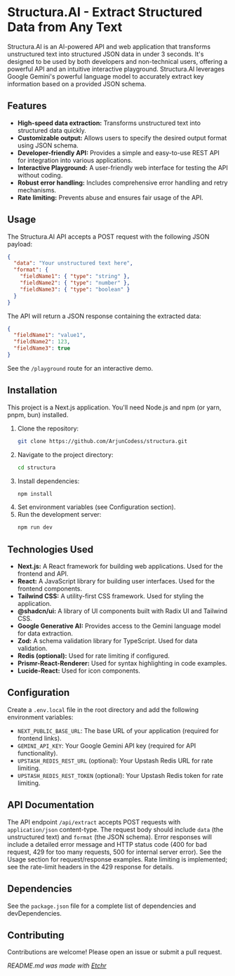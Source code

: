 # Structura.AI - Extract Structured Data from Any Text
Structura.AI is an AI-powered API and web application that transforms unstructured text into structured JSON data in under 3 seconds.  It's designed to be used by both developers and non-technical users, offering a powerful API and an intuitive interactive playground.  Structura.AI leverages Google Gemini's powerful language model to accurately extract key information based on a provided JSON schema.

## Features
* **High-speed data extraction:**  Transforms unstructured text into structured data quickly.
* **Customizable output:** Allows users to specify the desired output format using JSON schema.
* **Developer-friendly API:**  Provides a simple and easy-to-use REST API for integration into various applications.
* **Interactive Playground:**  A user-friendly web interface for testing the API without coding.
* **Robust error handling:** Includes comprehensive error handling and retry mechanisms.
* **Rate limiting:** Prevents abuse and ensures fair usage of the API.

## Usage
The Structura.AI API accepts a POST request with the following JSON payload:

```json
{
  "data": "Your unstructured text here",
  "format": {
    "fieldName1": { "type": "string" },
    "fieldName2": { "type": "number" },
    "fieldName3": { "type": "boolean" }
  }
}
```

The API will return a JSON response containing the extracted data:

```json
{
  "fieldName1": "value1",
  "fieldName2": 123,
  "fieldName3": true
}
```

See the `/playground` route for an interactive demo.

## Installation
This project is a Next.js application.  You'll need Node.js and npm (or yarn, pnpm, bun) installed.

1. Clone the repository:
   ```bash
   git clone https://github.com/ArjunCodess/structura.git
   ```
2. Navigate to the project directory:
   ```bash
   cd structura
   ```
3. Install dependencies:
   ```bash
   npm install
   ```
4. Set environment variables (see Configuration section).
5. Run the development server:
   ```bash
   npm run dev
   ```

## Technologies Used
* **Next.js:** A React framework for building web applications. Used for the frontend and API.
* **React:** A JavaScript library for building user interfaces. Used for the frontend components.
* **Tailwind CSS:** A utility-first CSS framework. Used for styling the application.
* **@shadcn/ui:** A library of UI components built with Radix UI and Tailwind CSS.
* **Google Generative AI:** Provides access to the Gemini language model for data extraction.
* **Zod:** A schema validation library for TypeScript. Used for data validation.
* **Redis (optional):**  Used for rate limiting if configured.
* **Prismr-React-Renderer:**  Used for syntax highlighting in code examples.
* **Lucide-React:**  Used for icon components.

## Configuration
Create a `.env.local` file in the root directory and add the following environment variables:

* `NEXT_PUBLIC_BASE_URL`: The base URL of your application (required for frontend links).
* `GEMINI_API_KEY`: Your Google Gemini API key (required for API functionality).
* `UPSTASH_REDIS_REST_URL` (optional): Your Upstash Redis URL for rate limiting.
* `UPSTASH_REDIS_REST_TOKEN` (optional): Your Upstash Redis token for rate limiting.

## API Documentation
The API endpoint `/api/extract` accepts POST requests with `application/json` content-type.  The request body should include `data` (the unstructured text) and `format` (the JSON schema).  Error responses will include a detailed error message and HTTP status code (400 for bad request, 429 for too many requests, 500 for internal server error). See the Usage section for request/response examples.  Rate limiting is implemented; see the rate-limit headers in the 429 response for details.

## Dependencies
See the `package.json` file for a complete list of dependencies and devDependencies.

## Contributing
Contributions are welcome! Please open an issue or submit a pull request.

*README.md was made with [Etchr](https://etchr.dev)*